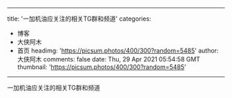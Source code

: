 
---
title: '一加机油应关注的相关TG群和频道'
categories: 
 - 博客
 - 大侠阿木
 - 首页
headimg: 'https://picsum.photos/400/300?random=5485'
author: 大侠阿木
comments: false
date: Thu, 29 Apr 2021 05:54:58 GMT
thumbnail: 'https://picsum.photos/400/300?random=5485'
---

<div>   
一加机油应关注的相关TG群和频道  
</div>
            